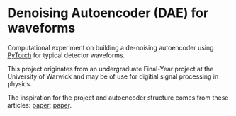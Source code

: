 # Denoising Autoencoder (DAE) for waveforms

Computational experiment on building a de-noising autoencoder
using [PyTorch](https://docs.pytorch.org/docs/stable/index.html) for typical detector waveforms.

This project originates from an undergraduate Final-Year project at the
University of Warwick and may be of use for digitial signal processing in physics.

The inspiration for the project and autoencoder structure comes from these articles: 
[paper](https://doi.org/10.48550/arXiv.1803.04189); 
[paper](https://link.springer.com/article/10.1140/epjc/s10052-022-11000-w).


